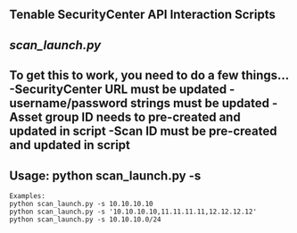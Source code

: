 **Tenable SecurityCenter API Interaction Scripts**
---
*scan_launch.py*
---
To get this to work, you need to do a few things...
-SecurityCenter URL must be updated
-username/password strings must be updated
-Asset group ID needs to pre-created and updated in script
-Scan ID must be pre-created and updated in script
---
Usage: python scan_launch.py -s <ip>
---
```
Examples: 
python scan_launch.py -s 10.10.10.10
python scan_launch.py -s '10.10.10.10,11.11.11.11,12.12.12.12'
python scan_launch.py -s 10.10.10.0/24
```

